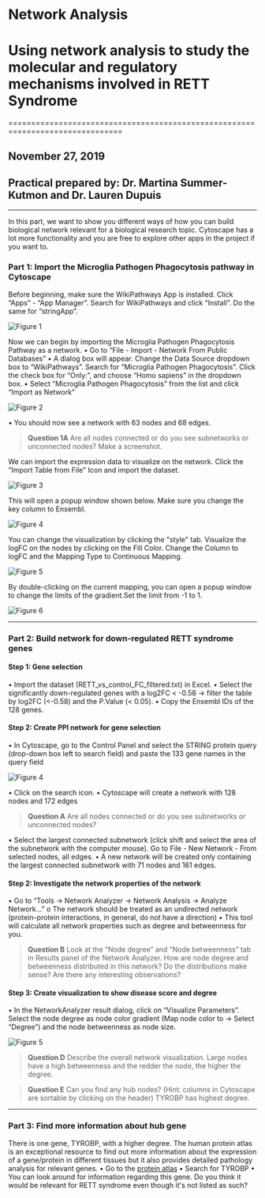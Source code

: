 # Network Analysis
# Using network analysis to study the molecular and regulatory mechanisms involved in RETT Syndrome
===============================================================================
## November 27, 2019
## Practical prepared by: Dr. Martina Summer-Kutmon and Dr. Lauren Dupuis
---------------------------------------------------------------------------------------------------

In this part, we want to show you different ways of how you can build biological network relevant for a biological research topic. 
Cytoscape has a lot more functionality and you are free to explore other apps in the project if you want to. 

### Part 1: Import the Microglia Pathogen Phagocytosis pathway in Cytoscape

Before beginning, make sure the WikiPathways App is installed. Click “Apps” - “App Manager”. Search for WikiPathways and click “Install”. 
Do the same for “stringApp”.

![Figure 1](https://github.com/LaurenDupuis/Helis-Academy-Omics-June-2019/blob/master/images/Figure_1_NA.png?raw=true)

Now we can begin by importing the Microglia Pathogen Phagocytosis Pathway as a network.
•	Go to “File - Import - Network From Public Databases”
•	A dialog box will appear. Change the Data Source dropdown box to “WikiPathways”. Search for “Microglia Pathogen Phagocytosis”. Click the check box for 
“Only:”, and choose “Homo sapiens” in the dropdown box. 
•	Select “Microglia Pathogen Phagocytosis” from the list and click “Import as Network”

![Figure 2](https://github.com/LaurenDupuis/EJP-RD_Helis_Academy/blob/master/tutorials/figures/Picture_search_for_Pathway.png?raw=true)

•	You should now see a network with 63 nodes and 68 edges.

> **Question 1A**	Are all nodes connected or do you see subnetworks or unconnected nodes? Make a screenshot.

We can import the expression data to visualize on the network. Click the "Import Table from File" Icon and import the dataset. 

![Figure 3](https://github.com/LaurenDupuis/EJP-RD_Helis_Academy/blob/master/tutorials/figures/Import_Expression_Data_Icon.png?raw=true)

This will open a popup window shown below. Make sure you change the key column to Ensembl.

![Figure 4](https://github.com/LaurenDupuis/EJP-RD_Helis_Academy/blob/master/tutorials/figures/Network_Import_Expression_Data.png?raw=true)

You can change the visualization by clicking the "style" tab. Visualize the logFC on the nodes by clicking on the Fill Color. Change the 
Column to logFC and the Mapping Type to Continuous Mapping.

![Figure 5](https://github.com/LaurenDupuis/EJP-RD_Helis_Academy/blob/master/tutorials/figures/Network%20style.png?raw=true)

By double-clicking on the current mapping, you can open a popup window to change the limits of the gradient.Set the limit from -1 to 1.

![Figure 6](https://github.com/LaurenDupuis/EJP-RD_Helis_Academy/blob/master/tutorials/figures/set%20min%20and%20max.png?raw=true)


----------------------------------------------------------------------------------------------------------------------

### Part 2: Build network for down-regulated RETT syndrome genes

#### **Step 1: Gene selection**
•	Import the dataset (RETT_vs_control_FC_filtered.txt) in Excel. 
•	Select the significantly down-regulated genes with a log2FC < -0.58 → filter the table by log2FC (<-0.58) and the P.Value (< 0.05). 
•	Copy the Ensembl IDs of the 128 genes.
#### **Step 2: Create PPI network for gene selection**
•	In Cytoscape, go to the Control Panel and select the STRING protein query (drop-down box left to search field) and paste the 133 gene 
names in the query field 

![Figure 4](https://github.com/LaurenDupuis/Helis-Academy-Omics-June-2019/blob/master/images/Figure_4_NA.png?raw=true)

•	Click on the search icon.
•	Cytoscape will create a network with 128 nodes and 172 edges

> **Question A** Are all nodes connected or do you see subnetworks or unconnected nodes?

•	Select the largest connected subnetwork (click shift and select the area of the subnetwork with the computer mouse). Go to File - 
New Network - From selected nodes, all edges.
•	A new network will be created only containing the largest connected subnetwork with 71 nodes and 161 edges.

#### **Step 2: Investigate the network properties of the network**
•	Go to “Tools → Network Analyzer → Network Analysis → Analyze Network...”
o	The network should be treated as an undirected network (protein-protein interactions, in general, do not have a direction)
•	This tool will calculate all network properties such as degree and betweenness for you.

> **Question B** Look at the “Node degree” and “Node betweenness” tab in Results panel of the Network Analyzer. How are node degree 
> and betweenness distributed in this network? Do the distributions make sense? Are there any interesting observations?

#### **Step 3: Create visualization to show disease score and degree**
•	In the NetworkAnalyzer result dialog, click on “Visualize Parameters”. Select the node degree as node color gradient (Map node color 
to → Select “Degree”) and the node betweenness as node size.

![Figure 5](https://github.com/LaurenDupuis/Helis-Academy-Omics-June-2019/blob/master/images/Figure_5_NA.png?raw=true)

> **Question D** Describe the overall network visualization. Large nodes have a high betweenness and the redder the node, the higher 
> the degree.

> **Question E** Can you find any hub nodes? (Hint: columns in Cytoscape are sortable by clicking on the header)
> TYROBP has highest degree. 

----------------------------------------------------------------------------------------------------------------------

### Part 3: Find more information about hub gene
There is one gene, TYROBP, with a higher degree. The human protein atlas is an exceptional resource to find out more information about the 
expression of a gene/protein in different tissues but it also provides detailed pathology analysis for relevant genes. 
•	Go to the [protein atlas](https://www.proteinatlas.org) 
•	Search for TYROBP 
•	You can look around for information regarding this gene. Do you think it would be relevant for RETT syndrome even though it's not 
listed as such?








